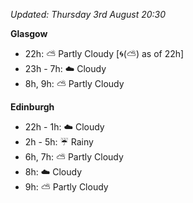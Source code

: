 *Updated: Thursday 3rd August 20:30*

**Glasgow**

* 22h: :partly_sunny: Partly Cloudy [:cyclone:(:partly_sunny:) as of 22h]
* 23h - 7h: :cloud: Cloudy
* 8h, 9h: :partly_sunny: Partly Cloudy

**Edinburgh**

* 22h - 1h: :cloud: Cloudy
* 2h - 5h: :umbrella: Rainy
* 6h, 7h: :partly_sunny: Partly Cloudy
* 8h: :cloud: Cloudy
* 9h: :partly_sunny: Partly Cloudy
